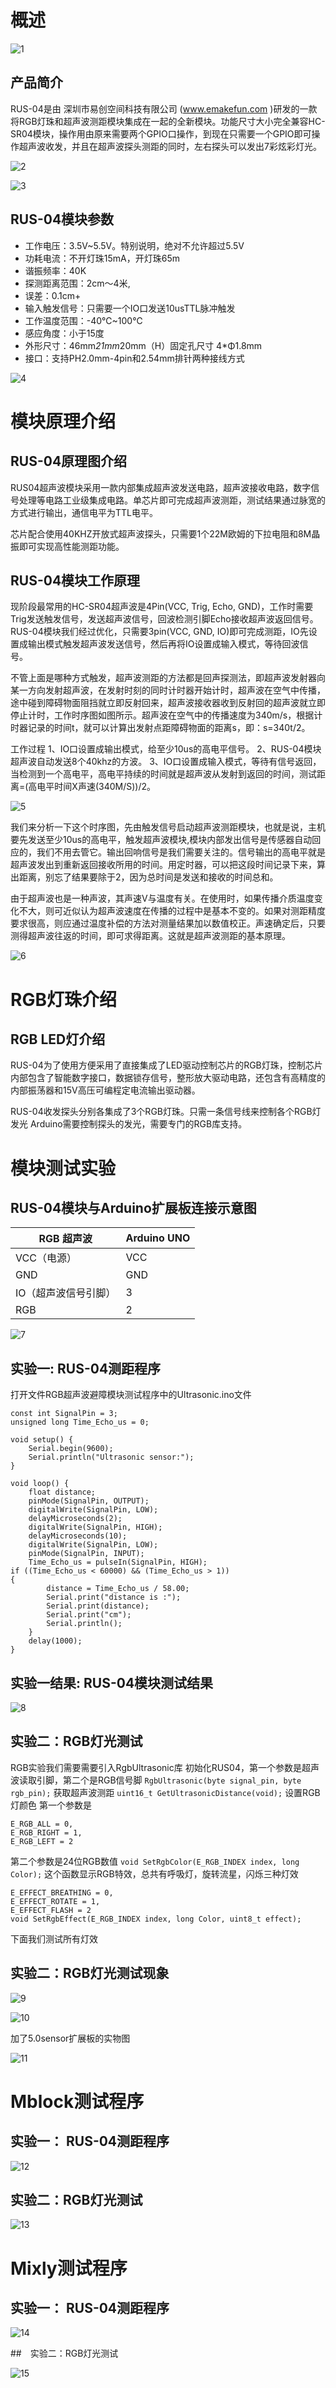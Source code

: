 

#  概述

![1](RUS-04文档图片\1.jpg)



## 产品简介

 RUS-04是由 深圳市易创空间科技有限公司 (www.emakefun.com )研发的一款将RGB灯珠和超声波测距模块集成在一起的全新模块。功能尺寸大小完全兼容HC-SR04模块，操作用由原来需要两个GPIO口操作，到现在只需要一个GPIO即可操作超声波收发，并且在超声波探头测距的同时，左右探头可以发出7彩炫彩灯光。

![2](RUS-04文档图片\2.jpg)

![3](RUS-04文档图片\3.jpg)



## RUS-04模块参数

- 工作电压：3.5V~5.5V。特别说明，绝对不允许超过5.5V
- 功耗电流：不开灯珠15mA，开灯珠65m
- 谐振频率：40K
- 探测距离范围：2cm～4米,
- 误差：0.1cm+
- 输入触发信号：只需要一个IO口发送10usTTL脉冲触发
- 工作温度范围：-40℃~100℃
- 感应角度：小于15度
- 外形尺寸：46mm*21mm*20mm（H）固定孔尺寸 4*Φ1.8mm
- 接口：支持PH2.0mm-4pin和2.54mm排针两种接线方式

![4](RUS-04文档图片\4.png)




# 模块原理介绍

## RUS-04原理图介绍
RUS04超声波模块采用一款内部集成超声波发送电路，超声波接收电路，数字信号处理等电路工业级集成电路。单芯片即可完成超声波测距，测试结果通过脉宽的方式进行输出，通信电平为TTL电平。

芯片配合使用40KHZ开放式超声波探头，只需要1个22M欧姆的下拉电阻和8M晶振即可实现高性能测距功能。



## RUS-04模块工作原理

现阶段最常用的HC-SR04超声波是4Pin(VCC, Trig, Echo, GND)，工作时需要Trig发送触发信号，发送超声波信号，回波检测引脚Echo接收超声波返回信号。RUS-04模块我们经过优化，只需要3pin(VCC, GND, IO)即可完成测距，IO先设置成输出模式触发超声波发送信号，然后再将IO设置成输入模式，等待回波信号。

不管上面是哪种方式触发，超声波测距的方法都是回声探测法，即超声波发射器向某一方向发射超声波，在发射时刻的同时计时器开始计时，超声波在空气中传播，途中碰到障碍物面阻挡就立即反射回来，超声波接收器收到反射回的超声波就立即停止计时，工作时序图如图所示。超声波在空气中的传播速度为340m/s，根据计时器记录的时间t，就可以计算出发射点距障碍物面的距离s，即：s=340t/2。

工作过程
1、IO口设置成输出模式，给至少10us的高电平信号。
2、RUS-04模块超声波自动发送8个40khz的方波。
3、IO口设置成输入模式，等待有信号返回，当检测到一个高电平，高电平持续的时间就是超声波从发射到返回的时间，测试距离=(高电平时间X声速(340M/S))/2。

![5](RUS-04文档图片\5.png)



我们来分析一下这个时序图，先由触发信号启动超声波测距模块，也就是说，主机要先发送至少10us的高电平，触发超声波模块,模块内部发出信号是传感器自动回应的，我们不用去管它。输出回响信号是我们需要关注的。信号输出的高电平就是超声波发出到重新返回接收所用的时间。用定时器，可以把这段时间记录下来，算出距离，别忘了结果要除于2，因为总时间是发送和接收的时间总和。

由于超声波也是一种声波，其声速V与温度有关。在使用时，如果传播介质温度变化不大，则可近似认为超声波速度在传播的过程中是基本不变的。如果对测距精度要求很高，则应通过温度补偿的方法对测量结果加以数值校正。声速确定后，只要测得超声波往返的时间，即可求得距离。这就是超声波测距的基本原理。

![6](RUS-04文档图片\6.png)




# RGB灯珠介绍

##  RGB LED灯介绍
RUS-04为了使用方便采用了直接集成了LED驱动控制芯片的RGB灯珠，控制芯片内部包含了智能数字接口，数据锁存信号，整形放大驱动电路，还包含有高精度的内部振荡器和15V高压可编程定电流输出驱动器。

RUS-04收发探头分别各集成了3个RGB灯珠。只需一条信号线来控制各个RGB灯发光
Arduino需要控制探头的发光，需要专门的RGB库支持。

# 模块测试实验

## RUS-04模块与Arduino扩展板连接示意图

| RGB 超声波 |	Arduino UNO |
|---- | ----|
| VCC（电源） | VCC |
|GND | GND |
|IO（超声波信号引脚）	 | 3|
|RGB  |	2 |

![7](RUS-04文档图片\7.jpg)

## 实验一: RUS-04测距程序

打开文件RGB超声波避障模块测试程序中的Ultrasonic.ino文件

```
const int SignalPin = 3;
unsigned long Time_Echo_us = 0;

void setup() {
    Serial.begin(9600);
    Serial.println("Ultrasonic sensor:");
}

void loop() {
    float distance;
    pinMode(SignalPin, OUTPUT);
    digitalWrite(SignalPin, LOW);
    delayMicroseconds(2);
    digitalWrite(SignalPin, HIGH);
    delayMicroseconds(10);
    digitalWrite(SignalPin, LOW);
    pinMode(SignalPin, INPUT);
    Time_Echo_us = pulseIn(SignalPin, HIGH);
if ((Time_Echo_us < 60000) && (Time_Echo_us > 1)) 
{
        distance = Time_Echo_us / 58.00;
        Serial.print("distance is :");
        Serial.print(distance);
        Serial.print("cm");
        Serial.println();  
    }
    delay(1000);
}

```
## 实验一结果: RUS-04模块测试结果

![8](RUS-04文档图片\8.png)




## 实验二：RGB灯光测试

RGB实验我们需要需要引入RgbUltrasonic库
初始化RUS04，第一个参数是超声波读取引脚，第二个是RGB信号脚
`RgbUltrasonic(byte signal_pin, byte rgb_pin);`
获取超声波测距
`uint16_t GetUltrasonicDistance(void);`
设置RGB灯颜色 第一个参数是

```
E_RGB_ALL = 0,
E_RGB_RIGHT = 1,
E_RGB_LEFT = 2
```
第二个参数是24位RGB数值
`void SetRgbColor(E_RGB_INDEX index, long Color);`
这个函数显示RGB特效，总共有呼吸灯，旋转流星，闪烁三种灯效
```
E_EFFECT_BREATHING = 0,
E_EFFECT_ROTATE = 1,
E_EFFECT_FLASH = 2
void SetRgbEffect(E_RGB_INDEX index, long Color, uint8_t effect);
```
下面我们测试所有灯效

## 实验二：RGB灯光测试现象

![9](RUS-04文档图片\9.jpg)

![10](RUS-04文档图片\10.jpg)

加了5.0sensor扩展板的实物图

![11](RUS-04文档图片\11.jpg)


#  Mblock测试程序

## 实验一： RUS-04测距程序

![12](RUS-04文档图片\12.png)

## 实验二：RGB灯光测试

![13](RUS-04文档图片\13.png)


# Mixly测试程序

## 实验一： RUS-04测距程序

![14](RUS-04文档图片\14.png)

##　实验二：RGB灯光测试

![15](RUS-04文档图片\15.png)
